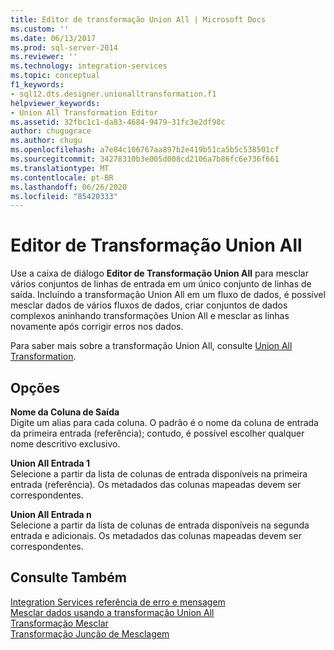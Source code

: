```yaml
---
title: Editor de transformação Union All | Microsoft Docs
ms.custom: ''
ms.date: 06/13/2017
ms.prod: sql-server-2014
ms.reviewer: ''
ms.technology: integration-services
ms.topic: conceptual
f1_keywords:
- sql12.dts.designer.unionalltransformation.f1
helpviewer_keywords:
- Union All Transformation Editor
ms.assetid: 32fbc1c1-da83-4684-9479-31fc3e2df98c
author: chugugrace
ms.author: chugu
ms.openlocfilehash: a7e84c106767aa897b2e419b51ca5b5c538501cf
ms.sourcegitcommit: 34278310b3e005d008cd2106a7b86fc6e736f661
ms.translationtype: MT
ms.contentlocale: pt-BR
ms.lasthandoff: 06/26/2020
ms.locfileid: "85420333"
---
```

# <a name="union-all-transformation-editor"></a>Editor de Transformação Union All
  Use a caixa de diálogo **Editor de Transformação Union All** para mesclar vários conjuntos de linhas de entrada em um único conjunto de linhas de saída. Incluindo a transformação Union All em um fluxo de dados, é possível mesclar dados de vários fluxos de dados, criar conjuntos de dados complexos aninhando transformações Union All e mesclar as linhas novamente após corrigir erros nos dados.  
  
 Para saber mais sobre a transformação Union All, consulte [Union All Transformation](data-flow/transformations/union-all-transformation.md).  
  
## <a name="options"></a>Opções  
 **Nome da Coluna de Saída**  
 Digite um alias para cada coluna. O padrão é o nome da coluna de entrada da primeira entrada (referência); contudo, é possível escolher qualquer nome descritivo exclusivo.  
  
 **Union All Entrada 1**  
 Selecione a partir da lista de colunas de entrada disponíveis na primeira entrada (referência). Os metadados das colunas mapeadas devem ser correspondentes.  
  
 **Union All Entrada n**  
 Selecione a partir da lista de colunas de entrada disponíveis na segunda entrada e adicionais. Os metadados das colunas mapeadas devem ser correspondentes.  
  
## <a name="see-also"></a>Consulte Também  
 [Integration Services referência de erro e mensagem](../../2014/integration-services/integration-services-error-and-message-reference.md)   
 [Mesclar dados usando a transformação Union All](data-flow/transformations/merge-data-by-using-the-union-all-transformation.md)   
 [Transformação Mesclar](data-flow/transformations/merge-transformation.md)   
 [Transformação Junção de Mesclagem](data-flow/transformations/merge-join-transformation.md)  
  
  
